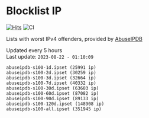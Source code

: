 # Blocklist IP

[![Hits](https://hits.seeyoufarm.com/api/count/incr/badge.svg?url=https%3A%2F%2Fgithub.com%2Fborestad%2Fblocklist-ip%2F&count_bg=%2379C83D&title_bg=%23555555&icon=&icon_color=%23E7E7E7&title=hits&edge_flat=false)](https://hits.seeyoufarm.com)  ![CI](https://img.shields.io/github/workflow/status/borestad/blocklist-ip/CI?style=flat-square)

Lists with worst IPv4 offenders, provided by [AbuseIPDB](https://www.abuseipdb.com/)

<!-- FOOTER-PLACEHOLDER -->
Updated every 5 hours<br>
Last update: `2023-08-22 - 01:10:09`
```
abuseipdb-s100-1d.ipset (25991 ip)
abuseipdb-s100-2d.ipset (30259 ip)
abuseipdb-s100-3d.ipset (32664 ip)
abuseipdb-s100-7d.ipset (40332 ip)
abuseipdb-s100-30d.ipset (63603 ip)
abuseipdb-s100-60d.ipset (87082 ip)
abuseipdb-s100-90d.ipset (89133 ip)
abuseipdb-s100-120d.ipset (148908 ip)
abuseipdb-s100-all.ipset (351945 ip)
```
